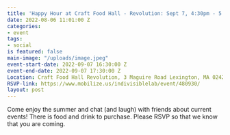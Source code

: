 ```yaml
---
title: 'Happy Hour at Craft Food Hall - Revolution: Sept 7, 4:30pm - 5:30PM'
date: 2022-08-06 11:01:00 Z
categories:
- event
tags:
- social
is featured: false
main-image: "/uploads/image.jpeg"
event-start-date: 2022-09-07 16:30:00 Z
event-end-date: 2022-09-07 17:30:00 Z
Location: Craft Food Hall Revolution, 3 Maguire Road Lexington, MA 02421
RSVP-link: https://www.mobilize.us/indivisiblelab/event/480930/
layout: post
---
```


Come enjoy the summer and chat (and laugh) with friends about current events! There is food and drink to purchase. Please RSVP so that we know that you are coming.